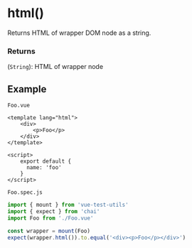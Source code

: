 # html()

Returns HTML of wrapper DOM node as a string.

### Returns

(`String`): HTML of wrapper node

## Example

`Foo.vue`

```vue
<template lang="html">
    <div>
        <p>Foo</p>
    </div>
</template>

<script>
    export default {
      name: 'foo'
    }
</script>

```

`Foo.spec.js`

```js
import { mount } from 'vue-test-utils'
import { expect } from 'chai'
import Foo from './Foo.vue'

const wrapper = mount(Foo)
expect(wrapper.html()).to.equal('<div><p>Foo</p></div>')
```
